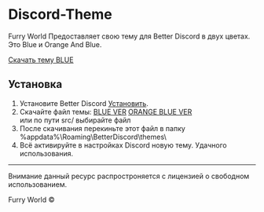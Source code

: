 # Discord-Theme

Furry World Предоставляет свою тему для Better Discord в двух цветах.<br>
Это Blue и Orange And Blue.<br>

<a href="https://raw.githubusercontent.com/Furry-World-Indy-Company/Discord-Theme/main/src/BLUE_Furry_World.theme.css" download="BLUE_Furry_World.theme.css">Скачать тему BLUE</a>

## Установка

1. Установите Better Discord [Установить](https://betterdiscord.app/).
3. Скачайте файл темы: 
[BLUE VER](https://raw.githubusercontent.com/Furry-World-Indy-Company/Discord-Theme/main/src/BLUE_Furry_World.theme.css) [ORANGE BLUE VER](https://raw.githubusercontent.com/Furry-World-Indy-Company/Discord-Theme/main/src/BLUE_ORANGE_Furry_World.theme.css)<br>
или по пути src/ выбирайте файл
4. После скачивания перекиньте этот файл в папку %appdata%\Roaming\BetterDiscord\themes\
5. Всё активируйте в настройках Discord новую тему. Удачного использования.

---

Внимание данный ресурс распростроняется с лицензией о свободном использованием.

Furry World ©
